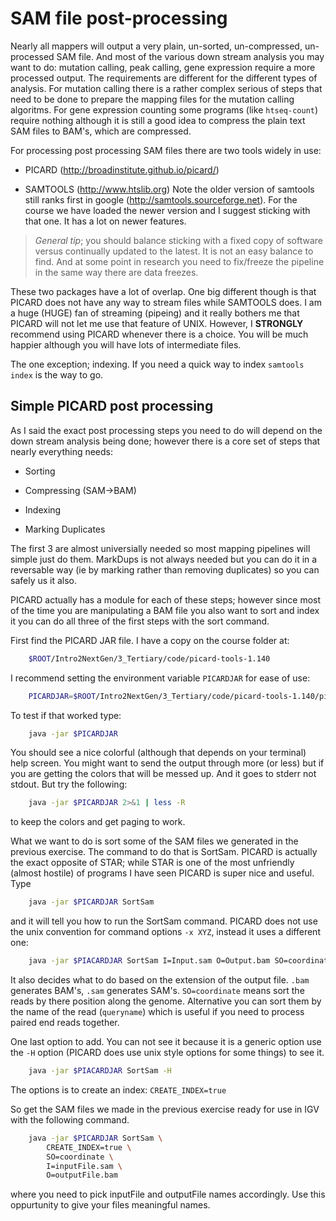 # SAM file post-processing

Nearly all mappers will output a very plain, un-sorted, un-compressed, un-processed SAM file. And most of the various down stream analysis you may want to do: mutation calling, peak calling, gene expression require a more processed output. The requirements are different for the different types of analysis. For mutation calling there is a rather complex serious of steps that need to be done to prepare the mapping files for the mutation calling algoritms. For gene expression counting some programs (like `htseq-count`) require nothing although it is still a good idea to compress the plain text SAM files to BAM's, which are compressed. 

For processing post processing SAM files there are two tools widely in use:

* PICARD (http://broadinstitute.github.io/picard/)

* SAMTOOLS (http://www.htslib.org)
Note the older version of samtools still ranks first in google (http://samtools.sourceforge.net). For the course we have loaded the newer version and I suggest sticking with that one. It has a lot on newer features. 

> *General tip*; you should balance sticking with a fixed copy of software versus continually updated to the latest. It is not an easy balance to find. And at some point in research you need to fix/freeze the pipeline in the same way there are data freezes. 

These two packages have a lot of overlap. One big different though is that PICARD does not have any way to stream files while SAMTOOLS does. I am a huge (HUGE) fan of streaming (pipeing) and it really bothers me that PICARD will not let me use that feature of UNIX. However, I **STRONGLY** recommend using PICARD whenever there is a choice. You will be much happier although you will have lots of intermediate files. 

The one exception; indexing. If you need a quick way to index `samtools index` is the way to go. 

## Simple PICARD post processing

As I said the exact post processing steps you need to do will depend on the down stream analysis being done; however there is a core set of steps that nearly everything needs:

* Sorting

* Compressing (SAM->BAM)

* Indexing

* Marking Duplicates

The first 3 are almost universially needed so most mapping pipelines will simple just do them. MarkDups is not always needed but you can do it in a reversable way (ie by marking rather than removing duplicates) so you can safely us it also.

PICARD actually has a module for each of these steps; however since most of the time you are manipulating a BAM file you also want to sort and index it you can do all three of the first steps with the sort command. 

First find the PICARD JAR file. I have a copy on the course folder at:
```bash
	$ROOT/Intro2NextGen/3_Tertiary/code/picard-tools-1.140
```

I recommend setting the environment variable `PICARDJAR` for ease of use:
```bash
	PICARDJAR=$ROOT/Intro2NextGen/3_Tertiary/code/picard-tools-1.140/picard.jar
```

To test if that worked type:
```bash
	java -jar $PICARDJAR
```

You should see a nice colorful (although that depends on your terminal) help screen. You might want to send the output through more (or less) but if you are getting the colors that will be messed up. And it goes to stderr not stdout. But try the following:
```bash
	java -jar $PICARDJAR 2>&1 | less -R
```

to keep the colors and get paging to work.

What we want to do is sort some of the SAM files we generated in the previous exercise. The command to do that is SortSam. PICARD is actually the exact opposite of STAR; while STAR is one of the most unfriendly (almost hostile) of programs I have seen PICARD is super nice and useful. Type
```bash
	java -jar $PICARDJAR SortSam
```

and it will tell you how to run the SortSam command. PICARD does not use the unix convention for command options `-x XYZ`, instead it uses a different one:
```bash
	java -jar $PIACARDJAR SortSam I=Input.sam O=Output.bam SO=coordinate
```

It also decides what to do based on the extension of the output file. `.bam` generates BAM's, `.sam` generates SAM's. `SO=coordinate` means sort the reads by there position along the genome. Alternative you can sort them by the name of the read (`queryname`) which is useful if you need to process paired end reads together. 

One last option to add. You can not see it because it is a generic option use the `-H` option (PICARD does use unix style options for some things) to see it. 
```bash
	java -jar $PIACARDJAR SortSam -H
```

The options is to create an index: `CREATE_INDEX=true`

So get the SAM files we made in the previous exercise ready for use in IGV with the following command.
```bash
	java -jar $PICARDJAR SortSam \
		CREATE_INDEX=true \
		SO=coordinate \
		I=inputFile.sam \
		O=outputFile.bam 
```

where you need to pick inputFile and outputFile names accordingly. Use this oppurtunity to give your files meaningful names. 


